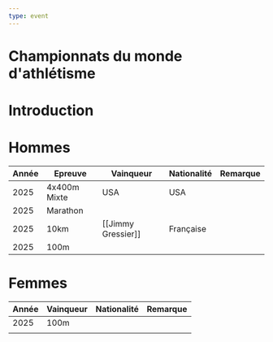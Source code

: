 ```yaml
---
type: event
---
```


# Championnats du monde d'athlétisme

# Introduction

# Hommes

| Année | Epreuve      | Vainqueur          | Nationalité | Remarque |
| ----- | ------------ | ------------------ | ----------- | -------- |
| 2025  | 4x400m Mixte | USA                | USA         |          |
| 2025  | Marathon     |                    |             |          |
| 2025  | 10km         | [[Jimmy Gressier]] | Française   |          |
| 2025  | 100m         |                    |             |          |
# Femmes

| Année | Vainqueur | Nationalité | Remarque |
| ----- | --------- | ----------- | -------- |
| 2025  | 100m      |             |          |
|       |           |             |          |
